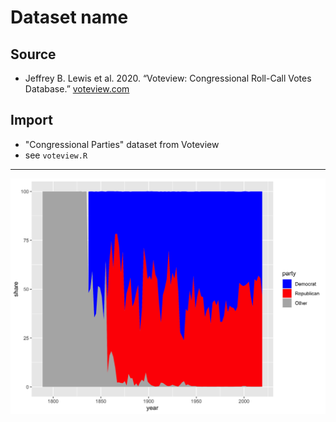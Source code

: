 # Dataset name

## Source

+ Jeffrey B. Lewis et al. 2020. “Voteview: Congressional Roll-Call Votes Database.” [voteview.com](https://www.voteview.com)

## Import

+ "Congressional Parties" dataset from Voteview
+ see `voteview.R`

---

![United States vote share](voteview.png)
